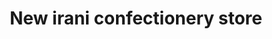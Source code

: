 ---
title: "New irani confectionery store"
url: /karachi/new-irani-confectionery-store/
shop: general
---